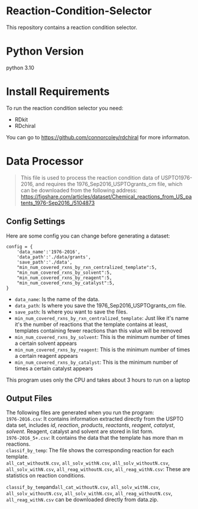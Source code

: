 # Reaction-Condition-Selector
This repository contains a reaction condition selector.

# Python Version
python 3.10

# Install Requirements
To run the reaction condition selector you need:
* RDkit
* RDchiral <br>

You can go to https://github.com/connorcoley/rdchiral for more informaton.

# Data Processor
>This file is used to process the reaction condition data of USPTO1976-2016, and requires the 1976_Sep2016_USPTOgrants_cm file, which can be downloaded from the following address: https://figshare.com/articles/dataset/Chemical_reactions_from_US_patents_1976-Sep2016_/5104873 <br>

## Config Settings
Here are some config you can change before generating a dataset:
```
config = {
    'data_name':'1976-2016',
    'data_path':'./data/grants',
    'save_path':'./data',
    "min_num_covered_rxns_by_rxn_centralized_template":5,
    "min_num_covered_rxns_by_solvent":5,
    "min_num_covered_rxns_by_reagent":5,
    "min_num_covered_rxns_by_catalyst":5,
}
```
* ```data_name```: Is the name of the data.
* ```data_path```: Is where you save the 1976_Sep2016_USPTOgrants_cm file.
* ```save_path```: Is where you want to save the files.
* ```min_num_covered_rxns_by_rxn_centralized_template```: Just like it's name it's the number of reactions that the template contains at least, templates containing fewer reactions than this value will be removed
* ```min_num_covered_rxns_by_solvent```: This is the minimum number of times a certain solvent appears
* ```min_num_covered_rxns_by_reagent```: This is the minimum number of times a certain reagent appears
* ```min_num_covered_rxns_by_catalyst```: This is the minimum number of times a certain catalyst appears<br>

This program uses only the CPU and takes about 3 hours to run on a laptop
## Output Files

The following files are generated when you run the program: <br>
```1976-2016.csv```: It contains information extracted directly from the USPTO data set, includes *id*, *reaction*, *products*, *reactants*, *reagent*, *catalyst*, *solvent*. Reagent, catalyst and solvent are stored in list form.<br>
```1976-2016_5+.csv```: It contains the data that the template has more than m reactions.<br>
```classif_by_temp```: The file shows the corresponding reaction for each template.<br>
```all_cat_withoutN.csv```, ```all_solv_withN.csv```, ```all_solv_withoutN.csv```, ```all_solv_withN.csv```, ```all_reag_withoutN.csv```, ```all_reag_withN.csv```: These are statistics on reaction conditions.<br>

```classif_by_temp```and```all_cat_withoutN.csv```, ```all_solv_withN.csv```, ```all_solv_withoutN.csv```, ```all_solv_withN.csv```, ```all_reag_withoutN.csv```, ```all_reag_withN.csv``` can be downloaded directly from data.zip.




